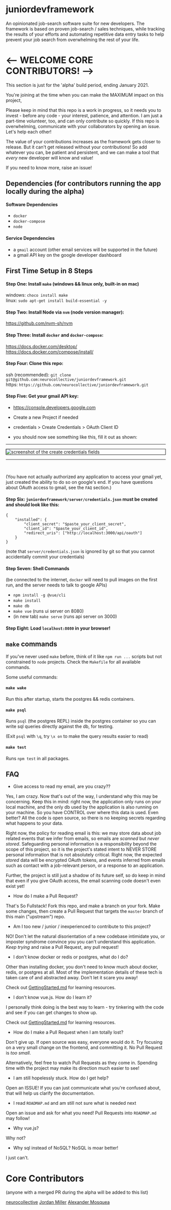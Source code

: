 # juniordevframework

An opinionated job-search software suite for new developers. The framework is based on proven job-search / sales techniques, while tracking the results of your efforts and automating repetitive data entry tasks to help prevent your job search from overwhelming the rest of your life.

# <-- WELCOME CORE CONTRIBUTORS! -->

This section is just for the 'alpha' build period, ending January 2021.

You're joining at the time when you can make the MAXIMUM impact on this project, 

Please keep in mind that this repo is a work in progress, so it needs you to invest - before any code - your interest, patience, and attention. I am just a part-time volunteer, too, and can only contribute so quickly. If this repo is overwhelming, communicate with your collaborators by opening an issue. Let's help each other!

The value of your contributions increases as the framework gets closer to release. But it can't get released without your contributions! So add whatever you can, be patient and persistent, and we can make a tool that _every_ new developer will know and value!

If you need to know more, raise an issue!

## Dependencies (for contributors running the app locally during the alpha)

#### Software Dependencies

- `docker`
- `docker-compose`
- `node`

#### Service Dependencies

- a `gmail` account (other email services will be supported in the future)
- a gmail API key on the google developer dashboard

## First Time Setup in 8 Steps

#### Step One: Install `make` (windows && linux only, built-in on mac)

windows: `choco install make`
<br />
linux: `sudo apt-get install build-essential -y`

#### Step Two: Install Node via `nvm` (node version manager):

https://github.com/nvm-sh/nvm

#### Step Three: Install `docker` and `docker-compose`:

https://docs.docker.com/desktop/
https://docs.docker.com/compose/install/

#### Step Four: Clone this repo:

ssh (recommended): `git clone git@github.com:neurocollective/juniordevframework.git`
<br />
https: `https://github.com/neurocollective/juniordevframework.git`

#### Step Five: Get your gmail API key:

- https://console.developers.google.com

- Create a new Project if needed

- credentials > Create Credentials > OAuth Client ID

- you should now see something like this, fill it out as shown:

<hr />
<div style="border: 1px solid black;">
<img
	src="credentials_example.png" alt="screenshot of the create credentials fields"
/>	
</div>
<hr />
<br />

(You have not actually authorized any application to access your gmail yet, just created the ability to do so on google's end. If you have questions about OAuth access to gmail, see the `FAQ` section.)

#### Step Six: `juniordevframework/server/credentials.json` must be created and should look like this:

```
{
	"installed": {
		"client_secret": "$paste_your_client_secret",
		"client_id": "$paste_your_client_id", 
		"redirect_uris": ["http://localhost:3000/api/oauth"]
	}
}
```

(note that `server/credentials.json` is ignored by git so that you cannot accidentally commit your credentials)

#### Step Seven: Shell Commands

(be connected to the internet, `docker` will need to pull images on the first run, and the server needs to talk to google APIs)

- `npm install -g @vue/cli`
- `make install`
- `make db`
- `make vue` (runs ui server on 8080)
- (in new tab) `make serve` (runs api server on 3000)

#### Step Eight: Load `localhost:8080` in your browser!

## `make` commands

If you've never used `make` before, think of it like `npm run ...` scripts but not constrained to `node` projects. Check the `Makefile` for all available commands.

Some useful commands:

#### `make wake`

Run this after startup, starts the postgres && redis containers.

#### `make psql`

Runs `psql` (the postgres REPL) inside the postgres container so you can write sql queries directly against the db, for testing.

(Exit `psql` with `\q`, try `\x on` to make the query results easier to read)

#### `make test`

Runs `npm test` in all packages.

## FAQ

- Give access to read my email, are you crazy??

Yes, I am crazy. Now that's out of the way, I understand why this may be concerning. Keep this in mind: right now, the application only runs on your local machine, and the only db used by the application is also running on your machine. So you have CONTROL over where this data is used. Even better? All the code is open source, so there is no keeping secrets regarding what happens to your data.

Right now, the policy for reading email is this: we may store data about job related events that we infer from emails, so emails are _scanned_ but _never stored_. Safeguarding personal information is a responsibility beyond the scope of this project, so it is the project's stated intent to NEVER STORE personal information that is not absolutely critical. Right now, the expected _stored_ data will be encrypted OAuth tokens, and events inferred from emails such as contact with a job-relevant person, or a response to an application.

Further, the project is still just a shadow of its future self, so do keep in mind that even if you give OAuth access, the email scanning code doesn't even exist yet!

- How do I make a Pull Request?

That's So Fullstack! Fork this repo, and make a branch on your fork. Make some changes, then create a Pull Request that targets the `master` branch of this main ("upstream") repo.

- Am I too new / junior / inexperienced to contribute to this project?

NO! Don't let the natural disorientation of a new codebase intimidate you, or imposter syndrome convince you you can't understand this application. _Keep trying_ and raise a Pull Request, any pull request!

- I don't know docker or redis or postgres, what do I do?

Other than installing docker, you don't need to know much about docker, redis, or postgres at all. Most of the implementation details of these tech is taken care of and abstracted away. Don't let it scare you away!

Check out [GettingStarted.md](https://github.com/neurocollective/juniordevframeworkblob/master/GettingStarted.md) for learning resources.

- I don't know vue.js. How do I learn it?

I personally think doing is the best way to learn - try tinkering with the code and see if you can get changes to show up. 

Check out [GettingStarted.md](https://github.com/neurocollective/juniordevframeworkblob/master/GettingStarted.md) for learning resources.

- How do I make a Pull Request when I am totally lost?

Don't give up. If open source was easy, everyone would do it. Try focusing on a very small change on the frontend, and committing it. No Pull Request is _too small_.

Alternatively, feel free to watch Pull Requests as they come in. Spending time with the project may make its direction much easier to see!

- I am still hopelessly stuck. How do I get help?

Open an ISSUE! If you can just communicate what you're confused about, that will help us clarify the documentation.

- I read `ROADMAP.md` and am still not sure what is needed next

Open an issue and ask for what you need! Pull Requests into `ROADMAP.md` may follow!

- Why vue.js?

Why not?

- Why sql instead of NoSQL? NoSQL is moar better!

I just can't.

# Core Contributors

(anyone with a merged PR during the alpha will be added to this list)

[neurocollective](https://github.com/neurocollective)
[Jordan Miller](https://github.com/jordanjmiller)
[Alexander Mosquea](https://github.com/ALmsq)